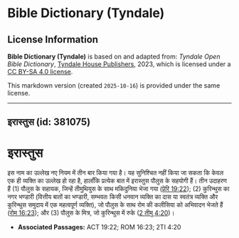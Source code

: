 # Bible Dictionary (Tyndale)

## License Information

**Bible Dictionary (Tyndale)** is based on and adapted from: _Tyndale Open Bible Dictionary_, [Tyndale House Publishers](https://tyndaleopenresources.com/), 2023, which is licensed under a [CC BY-SA 4.0 license](https://creativecommons.org/licenses/by-sa/4.0/legalcode.en).

This markdown version (created `2025-10-16`) is provided under the same license.



--------------------------------

## इरास्तुस (id: 381075)

इरास्तुस
========

इस नाम का उल्लेख नए नियम में तीन बार किया गया है। यह सुनिश्चित नहीं किया जा सकता कि केवल एक ही व्यक्ति का उल्लेख हो रहा है, हालाँकि प्रत्येक बात में इरास्तुस पौलुस के सहयोगी हैं। तीन उदाहरण हैं (1\) पौलुस के सहायक, जिन्हें तीमुथियुस के साथ मकिदुनिया भेजा गया ([प्रेरि 19:22](https://ref.ly/Acts19:22)); (2\) कुरिन्थुस का नगर भण्डारी (वित्तीय बातों का भण्डारी, सम्भवतः किसी धनवान व्यक्ति का दास या स्वतंत्र व्यक्ति और कुरिन्थुस समुदाय में एक महत्वपूर्ण व्यक्ति), जो पौलुस के साथ रोम की कलीसिया को अभिवादन भेजते हैं ([रोम 16:23](https://ref.ly/Rom16:23)); और (3\) पौलुस के मित्र, जो कुरिन्थुस में रुके ([2 तीमु 4:20](https://ref.ly/2Tim4:20))।

* **Associated Passages:** ACT 19:22; ROM 16:23; 2TI 4:20

